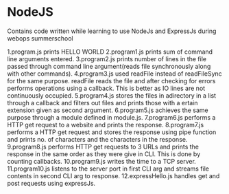 # NodeJS
Contains code written while learning to use NodeJs and ExpressJs during webops summerschool

1.program.js prints HELLO WORLD
2.program1.js prints sum of command line arguments entered.
3.program2.js prints number of lines in the file passed through command line argument(reads file synchronously along with other commands).
4.program3.js used readFile instead of readFileSync for the same purpose.
  readFile reads the file and after checking for errors performs operations using a callback.
  This is better as IO lines are not continuously occupied.
5.program4.js stores the files in adirectory in a list through a callback and filters out files and prints those with a ertain extension given as second argument.
6.program5.js achieves the same purpose through a module defined in module.js.
7.program6.js performs a HTTP get request to a website and prints the response.
8.program7.js performs a HTTP get request and stores the response using pipe function and prints no. of characters and the characters in the response.
9.program8.js performs HTTP get requests to 3 URLs and prints the response in the same order as they were give in CLI.
  This is done by counting callbacks.
10.program9.js writes the time to a TCP server.
11.program10.js listens to the server port in first CLI arg and streams file contents in second CLI arg to response.
12.expressHello.js handles get and post requests using expressJs. 
